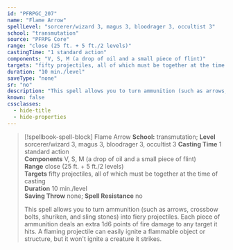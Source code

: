 ```yaml
---
id: "PFRPGC_207"
name: "Flame Arrow"
spellLevel: "sorcerer/wizard 3, magus 3, bloodrager 3, occultist 3"
school: "transmutation"
source: "PFRPG Core"
range: "close (25 ft. + 5 ft./2 levels)"
castingTime: "1 standard action"
components: "V, S, M (a drop of oil and a small piece of flint)"
targets: "fifty projectiles, all of which must be together at the time of casting"
duration: "10 min./level"
saveType: "none"
sr: "no"
description: "This spell allows you to turn ammunition (such as arrows, crossbow bolts, shuriken, and sling stones) into fiery projectiles. Each piece of ammunition deals an extra 1d6 points of fire damage to any target it hits. A flaming projectile can easily ignite a flammable object or structure, but it won't ignite a creature it strikes."
known: false
cssclasses:
  - hide-title
  - hide-properties
---
```


> [!spellbook-spell-block] Flame Arrow
> **School:** transmutation; **Level** sorcerer/wizard 3, magus 3, bloodrager 3, occultist 3
> **Casting Time** 1 standard action  
> **Components** V, S, M (a drop of oil and a small piece of flint)  
> **Range** close (25 ft. + 5 ft./2 levels)  
> **Targets** fifty projectiles, all of which must be together at the time of casting  
> **Duration** 10 min./level  
> **Saving Throw** none; **Spell Resistance** no
> 
> This spell allows you to turn ammunition (such as arrows, crossbow bolts, shuriken, and sling stones) into fiery projectiles. Each piece of ammunition deals an extra 1d6 points of fire damage to any target it hits. A flaming projectile can easily ignite a flammable object or structure, but it won't ignite a creature it strikes.